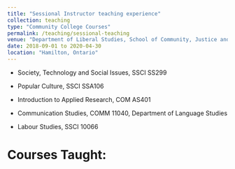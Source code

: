 ```yaml
---
title: "Sessional Instructor teaching experience"
collection: teaching
type: "Community College Courses"
permalink: /teaching/sessional-teaching
venue: "Department of Liberal Studies, School of Community, Justice and Liberal Studies, Mohawk College of Applied Arts and Technology"
date: 2018-09-01 to 2020-04-30
location: "Hamilton, Ontario"
---
```


- Society, Technology and Social Issues, SSCI SS299

- Popular Culture, SSCI SSA106

- Introduction to Applied Research, COM AS401

- Communication Studies, COMM 11040, Department of Language Studies

- Labour Studies, SSCI 10066

Courses Taught: 
======



